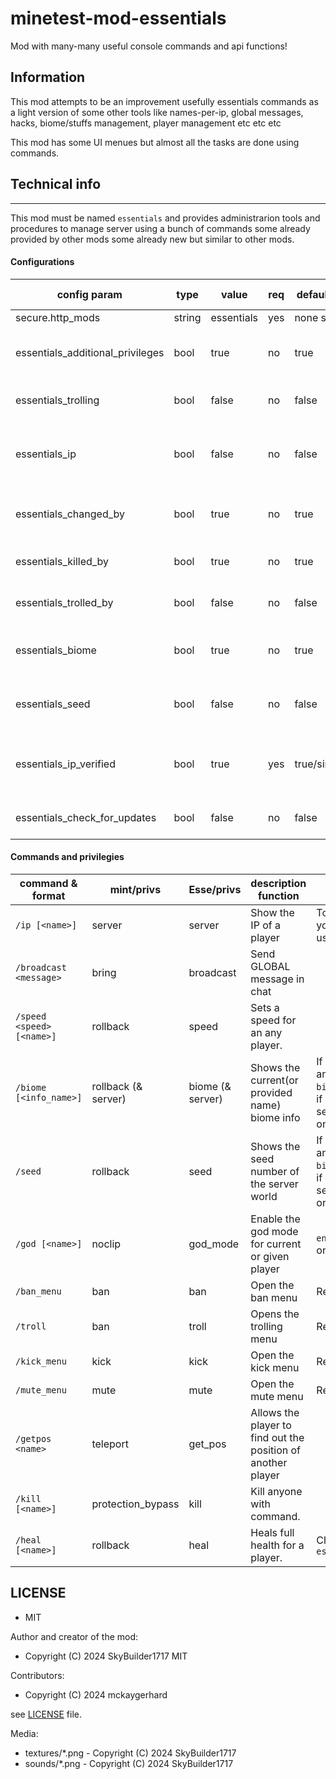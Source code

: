minetest-mod-essentials
=========================

Mod with many-many useful console commands and api functions!

Information
-----------

This mod attempts to be an improvement usefully essentials commands 
as a light version of some other tools like names-per-ip, global messages, hacks, 
biome/stuffs management, player management etc etc etc

This mod has some UI menues but almost all the tasks are done using 
commands.

## Technical info
-----------------

This mod must be named `essentials` and provides administrarion tools and 
procedures to manage server using a bunch of commands some already provided 
by other mods some already new but similar to other mods.

#### Configurations

| config param                 | type   |  value     | req | default/min/mx  | observations and examples        |
| ---------------------------- | ------ | ---------- | --- | --------------- | -------------------------------- |
| secure.http_mods             | string | essentials | yes | none set        | geoip,governing,essentials       |
| essentials_additional_privileges | bool | true | no | true          | Enables extra refined privilegies for the commands, see privilege tables |
| essentials_trolling          | bool | false | no  | false           | Enables a command for trolling players by exclusive menu |
| essentials_ip                | bool | false | no  | false           | Enables a command for verified ip admins to see IP address of other players, and where is he live |
| essentials_changed_by        | bool | true  | no  | true            | Allows to see if a player property whas altered (by) when was made by some admin |
| essentials_killed_by         | bool | true  | no  | true            | Allows to see who a player was killed (by) when was killed by some admin |
| essentials_trolled_by        | bool | false | no  | false           | Allows to see who a player was trolled (by) when was trolled by some admin |
| essentials_biome             | bool | true  | no  | true            | Allows to see for anyone request biome infos, otherwise only admins allows |
| essentials_seed              | bool | false | no  | false           | Allows to see for anyone the seed of the world, otherwise only admins allows |
| essentials_ip_verified       | bool | true  | yes | true/singleplayer | On every join, if administrator verified ip user to only allows from those ip/name combination  |
| essentials_check_for_updates | bool | false | no  | false           | check raw data of git repo by check of version file content |

#### Commands and privilegies

| command & format       | mint/privs | Esse/privs |  description function   | observations            |
| ---------------------- | ---------- | ---------- | ----------------------- | ----------------------- |
| `/ip [<name>]`         | server     | server     | Show the IP of a player | To use this command you must be verified ip user! |
| `/broadcast <message>` | bring      | broadcast  | Send GLOBAL message in chat |  |
| `/speed <speed> [<name>]`        | rollback   | speed      | Sets a speed for an any player. |  |
| `/biome [<info_name>]` | rollback (& server) | biome (& server) | Shows the current(or provided name) biome info | If no assentials privs, any player wil be able, `biome` privilege works if confg params are set, otherwise admin only |
| `/seed`                | rollback   | seed       | Shows the seed number of the server world | If no assentials privs, any player wil be able, `biome` privilege works if confg params are set, otherwise admin only |
| `/god [<name>]`        | noclip     | god_mode   | Enable the god mode for current or given player | `enable_damage` enabled only of course |
| `/ban_menu`            | ban        | ban        | Open the ban menu | Requires GUI sfind/ui  |
| `/troll`               | ban        | troll      | Opens the trolling menu | Requires GUI sfind/ui  |
| `/kick_menu`           | kick       | kick       | Open the kick menu | Requires GUI sfind/ui  |
| `/mute_menu`           | mute       | mute       | Open the mute menu | Requires GUI sfind/ui  |
| `/getpos <name>`       | teleport   | get_pos    | Allows the player to find out the position of another player |  |
| `/kill [<name>]`       | protection_bypass | kill  | Kill anyone with command. |  | Check `essentials_killed_by` |
| `/heal [<name>]`       | rollback   | heal       | Heals full health for a player. | Check `essentials_changed_by` |


## LICENSE

* MIT

Author and creator of the mod:

* Copyright (C) 2024 SkyBuilder1717 MIT

Contributors:

* Copyright (C) 2024 mckaygerhard

see [LICENSE](LICENSE) file.

Media:

* textures/*.png - Copyright (C) 2024 SkyBuilder1717
* sounds/*.png - Copyright (C) 2024 SkyBuilder1717
